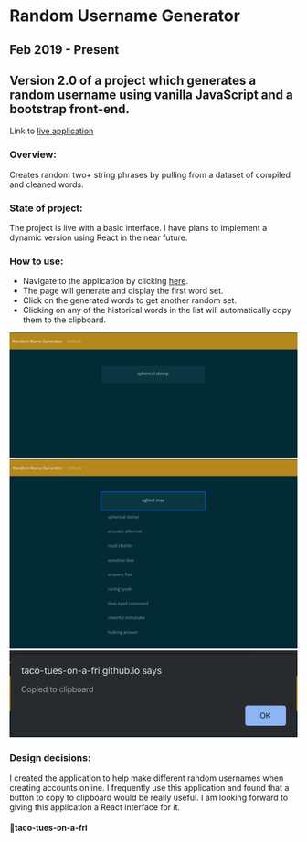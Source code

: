 Random Username Generator
========
Feb 2019 - Present
------------------

## Version 2.0 of a project which generates a random username using vanilla JavaScript and a bootstrap front-end.

Link to [live application](https://taco-tues-on-a-fri.github.io/random-username-generator/)

### Overview:
Creates random two+ string phrases by pulling from a dataset of compiled and cleaned words.

### State of project:
The project is live with a basic interface. I have plans to implement a dynamic version using React in the near future.

### How to use:
- Navigate to the application by clicking [here](https://taco-tues-on-a-fri.github.io/random-username-generator/).
- The page will generate and display the first word set.
- Click on the generated words to get another random set.
- Clicking on any of the historical words in the list will automatically copy them to the clipboard.


![Homepage](src/random-username-generator-01.png)
![List of words](src/random-username-generator-02.png)
![Alert](src/random-username-generator-03.png)


### Design decisions:
I created the application to help make different random usernames when creating accounts online. I frequently use this application and found that a button to copy to clipboard would be really useful.
I am looking forward to giving this application a React interface for it. 

#### 🌮taco-tues-on-a-fri